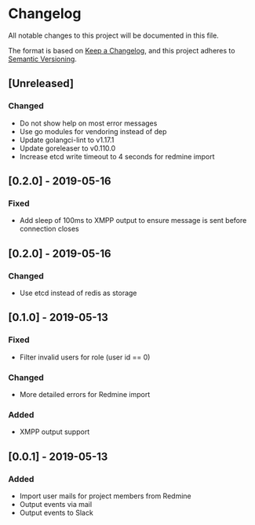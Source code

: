 # Changelog
All notable changes to this project will be documented in this file.

The format is based on [Keep a Changelog](https://keepachangelog.com/en/1.0.0/),
and this project adheres to [Semantic Versioning](https://semver.org/spec/v2.0.0.html).

## [Unreleased]

### Changed
- Do not show help on most error messages
- Use go modules for vendoring instead of dep
- Update golangci-lint to v1.17.1
- Update goreleaser to v0.110.0
- Increase etcd write timeout to 4 seconds for redmine import

## [0.2.0] - 2019-05-16
### Fixed
- Add sleep of 100ms to XMPP output to ensure message is sent before connection closes

## [0.2.0] - 2019-05-16
### Changed
- Use etcd instead of redis as storage

## [0.1.0] - 2019-05-13
### Fixed
- Filter invalid users for role (user id == 0)

### Changed
- More detailed errors for Redmine import

### Added
- XMPP output support

## [0.0.1] - 2019-05-13
### Added
- Import user mails for project members from Redmine
- Output events via mail
- Output events to Slack

